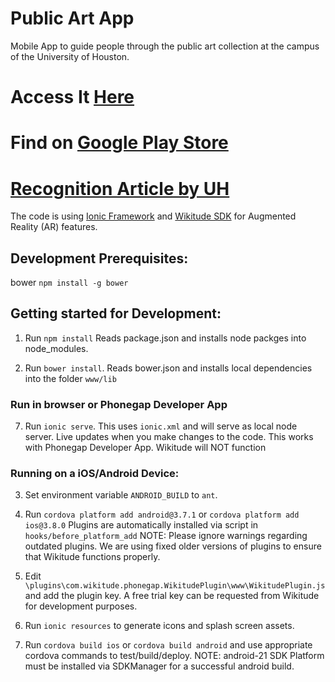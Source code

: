 Public Art App
==========
Mobile App to guide people through the public art collection at the campus of the University of Houston.

# Access It [Here](http://housuggest.org/ArtApp/#/tour/intro)

# Find on [Google Play Store](https://play.google.com/store/apps/details?id=dash.summerofapps.artapp&hl=en)

# [Recognition Article by UH](http://www.uh.edu/news-events/stories/2015/November/1124ArtApp.php)

The code is using [Ionic Framework](http://ionicframework.com/) and [Wikitude SDK](http://www.wikitude.com/products/wikitude-sdk/) for Augmented Reality (AR) features.

## Development Prerequisites:

bower `npm install -g bower`


## Getting started for Development:

1. Run `npm install` Reads package.json and installs node packges into node_modules.

2. Run `bower install`. Reads bower.json and installs local dependencies into the folder `www/lib`

### Run in browser or Phonegap Developer App
 
7. Run `ionic serve`.
This uses `ionic.xml` and will serve as local node server. Live updates when you make changes to the code. This works with Phonegap Developer App. Wikitude will NOT function

### Running on a iOS/Android Device:
3. Set environment variable `ANDROID_BUILD` to `ant`.

4. Run `cordova platform add android@3.7.1` or `cordova platform add ios@3.8.0` Plugins are automatically installed via script in `hooks/before_platform_add`
NOTE: Please ignore warnings regarding outdated plugins. We are using fixed older versions of plugins to ensure that Wikitude functions properly.

5. Edit `\plugins\com.wikitude.phonegap.WikitudePlugin\www\WikitudePlugin.js` and add the plugin key. A free trial key can be requested from Wikitude for development purposes.

6. Run `ionic resources` to generate icons and splash screen assets.

7. Run `cordova build ios` or `cordova build android` and use appropriate cordova commands to test/build/deploy. NOTE: android-21 SDK Platform must be installed via SDKManager for a successful android build.
